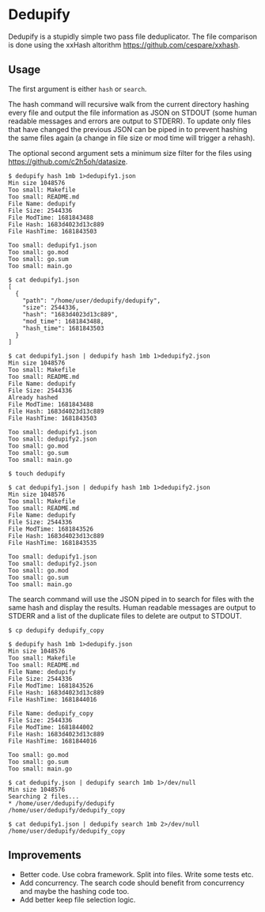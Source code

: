 # Dedupify

Dedupify is a stupidly simple two pass file deduplicator. The file comparison
is done using the xxHash altorithm https://github.com/cespare/xxhash.

## Usage

The first argument is either `hash` or `search`.

The hash command will recursive walk from the current directory hashing every
file and output the file information as JSON on STDOUT (some human readable
messages and errors are output to STDERR). To update only files that have
changed the previous JSON can be piped in to prevent hashing the same files
again (a change in file size or mod time will trigger a rehash).

The optional second argument sets a minimum size filter for the files using
https://github.com/c2h5oh/datasize.

```
$ dedupify hash 1mb 1>dedupify1.json
Min size 1048576
Too small: Makefile
Too small: README.md
File Name: dedupify
File Size: 2544336
File ModTime: 1681843488
File Hash: 1683d4023d13c889
File HashTime: 1681843503

Too small: dedupify1.json
Too small: go.mod
Too small: go.sum
Too small: main.go

$ cat dedupify1.json
[
  {
    "path": "/home/user/dedupify/dedupify",
    "size": 2544336,
    "hash": "1683d4023d13c889",
    "mod_time": 1681843488,
    "hash_time": 1681843503
  }
]

$ cat dedupify1.json | dedupify hash 1mb 1>dedupify2.json
Min size 1048576
Too small: Makefile
Too small: README.md
File Name: dedupify
File Size: 2544336
Already hashed
File ModTime: 1681843488
File Hash: 1683d4023d13c889
File HashTime: 1681843503

Too small: dedupify1.json
Too small: dedupify2.json
Too small: go.mod
Too small: go.sum
Too small: main.go

$ touch dedupify

$ cat dedupify1.json | dedupify hash 1mb 1>dedupify2.json
Min size 1048576
Too small: Makefile
Too small: README.md
File Name: dedupify
File Size: 2544336
File ModTime: 1681843526
File Hash: 1683d4023d13c889
File HashTime: 1681843535

Too small: dedupify1.json
Too small: dedupify2.json
Too small: go.mod
Too small: go.sum
Too small: main.go
```

The search command will use the JSON piped in to search for files with the same
hash and display the results. Human readable messages are output to STDERR and a
list of the duplicate files to delete are output to STDOUT.

```
$ cp dedupify dedupify_copy

$ dedupify hash 1mb 1>dedupify.json
Min size 1048576
Too small: Makefile
Too small: README.md
File Name: dedupify
File Size: 2544336
File ModTime: 1681843526
File Hash: 1683d4023d13c889
File HashTime: 1681844016

File Name: dedupify_copy
File Size: 2544336
File ModTime: 1681844002
File Hash: 1683d4023d13c889
File HashTime: 1681844016

Too small: go.mod
Too small: go.sum
Too small: main.go

$ cat dedupify.json | dedupify search 1mb 1>/dev/null
Min size 1048576
Searching 2 files...
* /home/user/dedupify/dedupify
/home/user/dedupify/dedupify_copy

$ cat dedupify1.json | dedupify search 1mb 2>/dev/null
/home/user/dedupify/dedupify_copy
```

## Improvements

* Better code. Use cobra framework. Split into files. Write some tests etc.
* Add concurrency. The search code should benefit from concurrency and
  maybe the hashing code too.
* Add better keep file selection logic.
